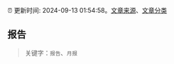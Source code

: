 :alarm_clock: 更新时间: 2024-09-13 01:54:58。[文章来源](/README.md)、[文章分类](/TAGS.md)

## 报告


> 关键字：`报告`、`月报`



